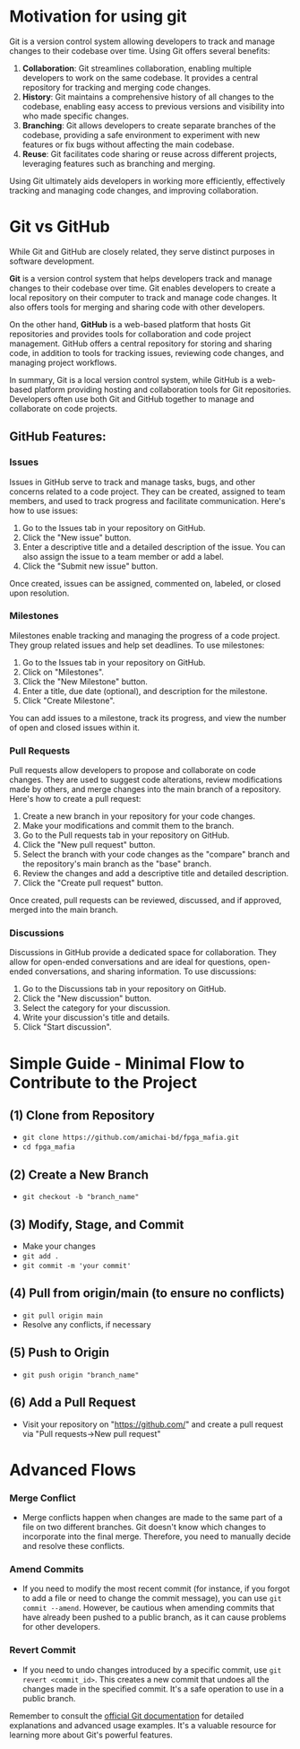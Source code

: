 # Motivation for using git

Git is a version control system allowing developers to track and manage changes to their codebase over time. Using Git offers several benefits:

1. **Collaboration**: Git streamlines collaboration, enabling multiple developers to work on the same codebase. It provides a central repository for tracking and merging code changes.
2. **History**: Git maintains a comprehensive history of all changes to the codebase, enabling easy access to previous versions and visibility into who made specific changes.
3. **Branching**: Git allows developers to create separate branches of the codebase, providing a safe environment to experiment with new features or fix bugs without affecting the main codebase.
4. **Reuse**: Git facilitates code sharing or reuse across different projects, leveraging features such as branching and merging.

Using Git ultimately aids developers in working more efficiently, effectively tracking and managing code changes, and improving collaboration.

# Git vs GitHub

While Git and GitHub are closely related, they serve distinct purposes in software development.

**Git** is a version control system that helps developers track and manage changes to their codebase over time. Git enables developers to create a local repository on their computer to track and manage code changes. It also offers tools for merging and sharing code with other developers.

On the other hand, **GitHub** is a web-based platform that hosts Git repositories and provides tools for collaboration and code project management. GitHub offers a central repository for storing and sharing code, in addition to tools for tracking issues, reviewing code changes, and managing project workflows.

In summary, Git is a local version control system, while GitHub is a web-based platform providing hosting and collaboration tools for Git repositories. Developers often use both Git and GitHub together to manage and collaborate on code projects.

## GitHub Features:

### Issues

Issues in GitHub serve to track and manage tasks, bugs, and other concerns related to a code project. They can be created, assigned to team members, and used to track progress and facilitate communication. Here's how to use issues:

1. Go to the Issues tab in your repository on GitHub.
2. Click the "New issue" button.
3. Enter a descriptive title and a detailed description of the issue. You can also assign the issue to a team member or add a label.
4. Click the "Submit new issue" button.

Once created, issues can be assigned, commented on, labeled, or closed upon resolution.

### Milestones

Milestones enable tracking and managing the progress of a code project. They group related issues and help set deadlines. To use milestones:

1. Go to the Issues tab in your repository on GitHub.
2. Click on "Milestones".
3. Click the "New Milestone" button.
4. Enter a title, due date (optional), and description for the milestone.
5. Click "Create Milestone".

You can add issues to a milestone, track its progress, and view the number of open and closed issues within it.

### Pull Requests

Pull requests allow developers to propose and collaborate on code changes. They are used to suggest code alterations, review modifications made by others, and merge changes into the main branch of a repository. Here's how to create a pull request:

1. Create a new branch in your repository for your code changes.
2. Make your modifications and commit them to the branch.
3. Go to the Pull requests tab in your repository on GitHub.
4. Click the "New pull request" button.
5. Select the branch with your code changes as the "compare" branch and the repository's main branch as the "base" branch.
6. Review the changes and add a descriptive title and detailed description.
7. Click the "Create pull request" button.

Once created, pull requests can be reviewed, discussed, and if approved, merged into the main branch.

### Discussions

Discussions in GitHub provide a dedicated space for collaboration. They allow for open-ended conversations and are ideal for questions, open-ended conversations, and sharing information. To use discussions:

1. Go to the Discussions tab in your repository on GitHub.
2. Click the "New discussion" button.
3. Select the category for your discussion.
4. Write your discussion's title and details.
5. Click "Start discussion".

# Simple Guide - Minimal Flow to Contribute to the Project

## (1) Clone from Repository  
- ```git clone https://github.com/amichai-bd/fpga_mafia.git```  
- ```cd fpga_mafia```  

## (2) Create a New Branch  
- ```git checkout -b "branch_name"```  

## (3) Modify, Stage, and Commit  
- Make your changes  
- ```git add .```  
- ```git commit -m 'your commit'```  

## (4) Pull from origin/main (to ensure no conflicts)  
- ```git pull origin main```  
- Resolve any conflicts, if necessary
  
## (5) Push to Origin
- ```git push origin "branch_name"```  

## (6) Add a Pull Request
- Visit your repository on "https://github.com/" and create a pull request via "Pull requests->New pull request"

# Advanced Flows

### Merge Conflict
- Merge conflicts happen when changes are made to the same part of a file on two different branches. Git doesn't know which changes to incorporate into the final merge. Therefore, you need to manually decide and resolve these conflicts.

### Amend Commits
- If you need to modify the most recent commit (for instance, if you forgot to add a file or need to change the commit message), you can use ```git commit --amend```. However, be cautious when amending commits that have already been pushed to a public branch, as it can cause problems for other developers.

### Revert Commit
- If you need to undo changes introduced by a specific commit, use ```git revert <commit_id>```. This creates a new commit that undoes all the changes made in the specified commit. It's a safe operation to use in a public branch.

Remember to consult the [official Git documentation](https://git-scm.com/doc) for detailed explanations and advanced usage examples. It's a valuable resource for learning more about Git's powerful features.
